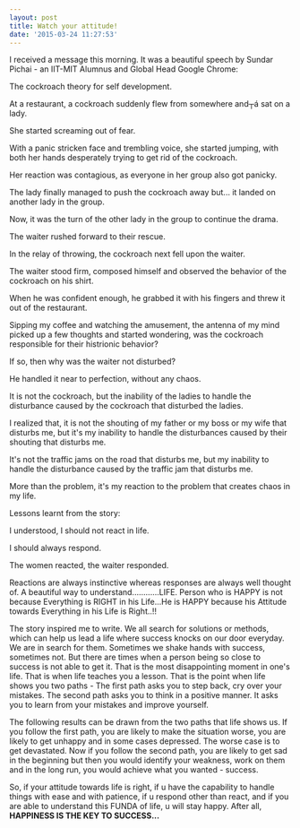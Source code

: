 ```yaml
---
layout: post
title: Watch your attitude!
date: '2015-03-24 11:27:53'
---
```


I received a message this morning. It was a beautiful speech by Sundar Pichai - an IIT-MIT Alumnus and Global Head Google Chrome:

The cockroach theory for self development.

At a restaurant, a cockroach suddenly flew from somewhere and┬á sat on a lady.

She started screaming out of fear.

With a panic stricken face and trembling voice, she started jumping, with both her hands desperately trying to get rid of the cockroach.

Her reaction was contagious, as everyone in her group also got panicky.

The lady finally managed to push the cockroach away but... it landed on another lady in the group.

Now, it was the turn of the other lady in the group to continue the drama.

The waiter rushed forward to their rescue.

In the relay of throwing, the cockroach next fell upon the waiter.

The waiter stood firm, composed himself and observed the behavior of the cockroach on his shirt.

When he was confident enough, he grabbed it with his fingers and threw it out of the restaurant.

Sipping my coffee and watching the amusement, the antenna of my mind picked up a few thoughts and started wondering, was the cockroach
responsible for their histrionic behavior?

If so, then why was the waiter not disturbed?

He handled it near to perfection, without any chaos.

It is not the cockroach, but the inability of the ladies to handle the disturbance caused by the cockroach that disturbed the ladies.

I realized that, it is not the shouting of my father or my boss or my wife that disturbs me, but it's my inability to handle the disturbances caused by their shouting that disturbs me.

It's not the traffic jams on the road that disturbs me, but my inability to handle the disturbance caused by the traffic jam that disturbs me.

More than the problem, it's my reaction to the problem that creates chaos in my life.

Lessons learnt from the story:

I understood, I should not react in life.

I should always respond.

The women reacted, the waiter responded.

Reactions are always instinctive whereas responses are always well thought of.
A beautiful way to understand............LIFE. Person who is HAPPY is not because Everything is RIGHT in his Life...He is HAPPY because his Attitude towards Everything in his Life is Right..!!

The story inspired me to write. We all search for solutions or methods, which can help us lead a life where success knocks on our door everyday. We are in search for them. Sometimes we shake hands with success, sometimes not. But there are times when a person being so close to success is not able to get it. That is the most disappointing moment in one's life. That is when life teaches you a lesson. That is the point when life shows you two paths - The first path asks you to step back, cry over your mistakes. The second path asks you to think in a positive manner. It asks you to learn from your mistakes and improve yourself.

The following results can be drawn from the two paths that life shows us.
If you follow the first path, you are likely to make the situation worse, you are likely to get unhappy and in some cases depressed. The worse case is to get devastated. Now if you follow the second path, you are likely to get sad in the beginning but then you would identify your weakness, work on them and in the long run, you would achieve what you wanted - success.

So, if your attitude towards life is right, if u have the capability to handle things with ease and with patience, if u respond other than react, and if you are able to understand this FUNDA of life, u will stay happy. After all, 
**HAPPINESS IS THE KEY TO SUCCESS...**